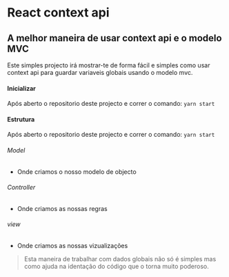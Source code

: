 # React context api
## A melhor maneira de usar context api e o modelo MVC

Este simples projecto irá mostrar-te de forma fácil e simples como usar context api para guardar variaveis globais usando o modelo mvc.

#### Inicializar
Após aberto o repositorio deste projecto e correr o comando: `yarn start`

#### Estrutura
Após aberto o repositorio deste projecto e correr o comando: `yarn start`


###### Model
- Onde criamos o nosso modelo de objecto

###### Controller
- Onde criamos as nossas regras
###### view
- Onde criamos as nossas vizualizações

> Esta maneira de trabalhar com dados globais não só é simples mas como
>ajuda na identação do código que o torna muito poderoso.
